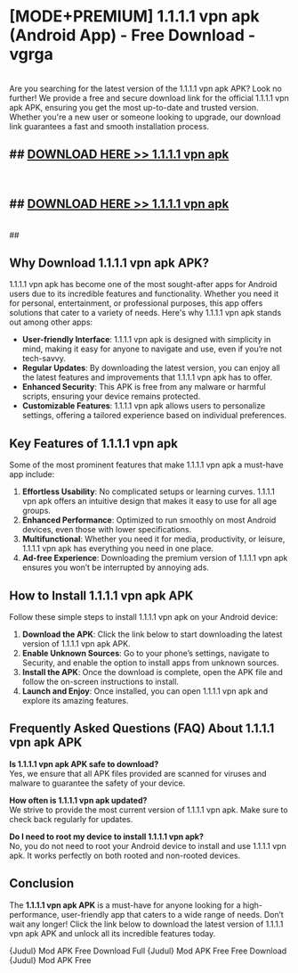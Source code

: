 # [MODE+PREMIUM] 1.1.1.1 vpn apk (Android App) - Free Download - vgrga <br>
<br>
Are you searching for the latest version of the 1.1.1.1 vpn apk APK? Look no further! We provide a free and secure download link for the official 1.1.1.1 vpn apk APK, ensuring you get the most up-to-date and trusted version. Whether you're a new user or someone looking to upgrade, our download link guarantees a fast and smooth installation process.


## ##  [DOWNLOAD HERE >> 1.1.1.1 vpn apk](http://freeplayer.one?title=1.1.1.1_vpn_apk&ref=apk1)
  <br>

##  ## [DOWNLOAD HERE >> 1.1.1.1 vpn apk](http://freeplayer.one?title=1.1.1.1_vpn_apk&ref=apk1)
  <br>
  ##



## Why Download 1.1.1.1 vpn apk APK?

1.1.1.1 vpn apk has become one of the most sought-after apps for Android users due to its incredible features and functionality. Whether you need it for personal, entertainment, or professional purposes, this app offers solutions that cater to a variety of needs. Here's why 1.1.1.1 vpn apk stands out among other apps:

- **User-friendly Interface**: 1.1.1.1 vpn apk is designed with simplicity in mind, making it easy for anyone to navigate and use, even if you’re not tech-savvy.
- **Regular Updates**: By downloading the latest version, you can enjoy all the latest features and improvements that 1.1.1.1 vpn apk has to offer.
- **Enhanced Security**: This APK is free from any malware or harmful scripts, ensuring your device remains protected.
- **Customizable Features**: 1.1.1.1 vpn apk allows users to personalize settings, offering a tailored experience based on individual preferences.

## Key Features of 1.1.1.1 vpn apk

Some of the most prominent features that make 1.1.1.1 vpn apk a must-have app include:

1. **Effortless Usability**: No complicated setups or learning curves. 1.1.1.1 vpn apk offers an intuitive design that makes it easy to use for all age groups.
2. **Enhanced Performance**: Optimized to run smoothly on most Android devices, even those with lower specifications.
3. **Multifunctional**: Whether you need it for media, productivity, or leisure, 1.1.1.1 vpn apk has everything you need in one place.
4. **Ad-free Experience**: Downloading the premium version of 1.1.1.1 vpn apk ensures you won’t be interrupted by annoying ads.

## How to Install 1.1.1.1 vpn apk APK

Follow these simple steps to install 1.1.1.1 vpn apk on your Android device:

1. **Download the APK**: Click the link below to start downloading the latest version of 1.1.1.1 vpn apk APK.
2. **Enable Unknown Sources**: Go to your phone’s settings, navigate to Security, and enable the option to install apps from unknown sources.
3. **Install the APK**: Once the download is complete, open the APK file and follow the on-screen instructions to install.
4. **Launch and Enjoy**: Once installed, you can open 1.1.1.1 vpn apk and explore its amazing features.

## Frequently Asked Questions (FAQ) About 1.1.1.1 vpn apk APK

**Is 1.1.1.1 vpn apk APK safe to download?**  
Yes, we ensure that all APK files provided are scanned for viruses and malware to guarantee the safety of your device.

**How often is 1.1.1.1 vpn apk updated?**  
We strive to provide the most current version of 1.1.1.1 vpn apk. Make sure to check back regularly for updates.

**Do I need to root my device to install 1.1.1.1 vpn apk?**  
No, you do not need to root your Android device to install and use 1.1.1.1 vpn apk. It works perfectly on both rooted and non-rooted devices.

## Conclusion

The **1.1.1.1 vpn apk APK** is a must-have for anyone looking for a high-performance, user-friendly app that caters to a wide range of needs. Don’t wait any longer! Click the link below to download the latest version of 1.1.1.1 vpn apk APK and unlock all its incredible features today.

{Judul} Mod APK Free
Download Full {Judul} Mod APK Free
Free Download {Judul} Mod APK Free


